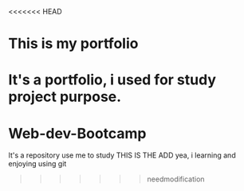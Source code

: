 <<<<<<< HEAD
# This is my portfolio
It's a portfolio, i used for study project purpose.
=======
# Web-dev-Bootcamp
It's a repository use me to study 
THIS IS THE ADD
yea, i learning and enjoying using git
>>>>>>> needmodification
